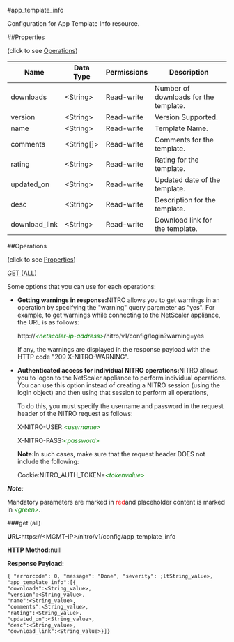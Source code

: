 #app_template_info

Configuration for App Template Info resource.


##Properties 
<span>(click to see [Operations](#opera))</span>


<table><thead><tr><th>Name</th><th>Data Type</th><th>Permissions</th><th>Description</th></tr></thead><tbody><tr><td>downloads</td><td>&lt;String></td><td>Read-write</td><td>Number of downloads for the template.</td></tr><tr><td>version</td><td>&lt;String></td><td>Read-write</td><td>Version Supported.</td></tr><tr><td>name</td><td>&lt;String></td><td>Read-write</td><td>Template Name.</td></tr><tr><td>comments</td><td>&lt;String[]></td><td>Read-write</td><td>Comments for the template.</td></tr><tr><td>rating</td><td>&lt;String></td><td>Read-write</td><td>Rating for the template.</td></tr><tr><td>updated_on</td><td>&lt;String></td><td>Read-write</td><td>Updated date of the template.</td></tr><tr><td>desc</td><td>&lt;String></td><td>Read-write</td><td>Description for the template.</td></tr><tr><td>download_link</td><td>&lt;String></td><td>Read-write</td><td>Download link for the template.</td></tr></tbody></table>
##Operations 
<span>(click to see [Properties](#prope))</span>


[GET (ALL)](#get-)


Some options that you can use for each operations:
<ul><li><p><b>Getting warnings in response:</b>NITRO allows you to get warnings in an operation by specifying the "warning" query parameter as "yes". For example, to get warnings while connecting to the NetScaler appliance, the URL is as follows:</p><p>http://<span style="color:green;font-style:italic;">&lt;netscaler-ip-address&gt;</span>/nitro/v1/config/login?warning=yes</p><p>If any, the warnings are displayed in the response payload with the HTTP code "209 X-NITRO-WARNING".</p></li><li><p><b>Authenticated access for individual NITRO operations:</b>NITRO allows you to logon to the NetScaler appliance to perform individual operations. You can use this option instead of creating a NITRO session (using the login object) and then using that session to perform all operations,</p><p>To do this, you must specify the username and password in the request header of the NITRO request as follows:</p><p>X-NITRO-USER:<span style="color:green;font-style:italic;">&lt;username&gt;</span></p><p>X-NITRO-PASS:<span style="color:green;font-style:italic;">&lt;password&gt;</span></p><p><b>Note:</b>In such cases, make sure that the request header DOES not include the following:</p><p>Cookie:NITRO_AUTH_TOKEN=<span style="color:green;font-style:italic;">&lt;tokenvalue&gt;</span></p></li></ul>



***Note:*** 
Mandatory parameters are marked in <span style="color:#FF0000;">red</span>and placeholder content is marked in <span style="color:green;font-style:italic">&lt;green&gt;</span>.

###get (all)



<b>URL:</b>https://&lt;MGMT-IP&gt;/nitro/v1/config/app_template_info
<b>HTTP Method:</b>null
<b>Response Payload: </b>```{ "errorcode": 0, "message": "Done", "severity": ;ltString_value>, "app_template_info":[{"downloads":<String_value>,"version":<String_value>,"name":<String_value>,"comments":<String_value>,"rating":<String_value>,"updated_on":<String_value>,"desc":<String_value>,"download_link":<String_value>}]}```



